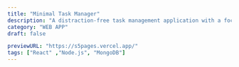 ```yaml
---
title: "Minimal Task Manager"
description: "A distraction-free task management application with a focus on keyboard shortcuts and minimal UI."
category: "WEB APP"
draft: false

previewURL: "https://s5pages.vercel.app/"
tags: ["React" ,"Node.js", "MongoDB"]
---
```


